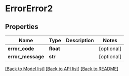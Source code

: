 # ErrorError2

## Properties
Name | Type | Description | Notes
------------ | ------------- | ------------- | -------------
**error_code** | **float** |  | [optional] 
**error_message** | **str** |  | [optional] 

[[Back to Model list]](../README.md#documentation-for-models) [[Back to API list]](../README.md#documentation-for-api-endpoints) [[Back to README]](../README.md)


